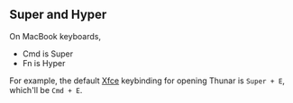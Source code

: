 ## Super and Hyper

On MacBook keyboards,

* Cmd is Super
* Fn is Hyper

For example, the default [Xfce](xfce) keybinding for opening Thunar is `Super +
E`, which'll be `Cmd + E`.
